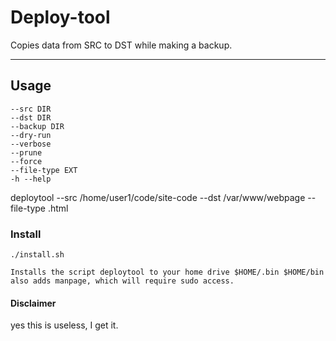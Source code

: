 # Deploy-tool

Copies data from SRC to DST while making a backup.

---
## Usage
    --src DIR
    --dst DIR
    --backup DIR
    --dry-run
    --verbose
    --prune
    --force
    --file-type EXT
    -h --help

deploytool --src /home/user1/code/site-code --dst /var/www/webpage --file-type .html 
### Install
```
./install.sh

Installs the script deploytool to your home drive $HOME/.bin $HOME/bin
also adds manpage, which will require sudo access.
```
#### Disclaimer
yes this is useless, I get it.
